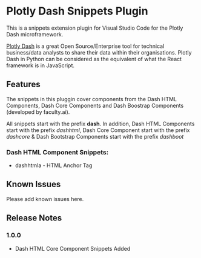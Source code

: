 # Plotly Dash Snippets Plugin

This is a snippets extension plugin for Visual Studio Code for the Plotly Dash microframework.

[Plotly Dash](https://plotly.com/dash/) is a great Open Source/Enterprise tool for technical business/data analysts to share their data within their organisations. Plotly Dash in Python can be considered as the equivalent of what the React framework is in JavaScript.

## Features

The snippets in this pluggin cover components from the Dash HTML Components, Dash Core Components and Dash Boostrap Components (developed by faculty.ai).

All snippets start with the prefix **dash**. In addition, Dash HTML Components start with the prefix *dashhtml*, Dash Core Component start with the prefix *dashcore* & Dash Bootstrap Components start with the prefix *dashboot*
<!-- \!\[feature X\]\(images/feature-x.png\) -->

### Dash HTML Component Snippets:

- dashhtmla - HTML Anchor Tag

## Known Issues
Please add known issues here. 

## Release Notes

### 1.0.0
- Dash HTML Core Component Snippets Added
